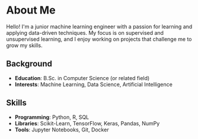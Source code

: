 # About Me

Hello! I'm a junior machine learning engineer with a passion for learning and applying data-driven techniques. My focus is on supervised and unsupervised learning, and I enjoy working on projects that challenge me to grow my skills.

## Background
- **Education**: B.Sc. in Computer Science (or related field)
- **Interests**: Machine Learning, Data Science, Artificial Intelligence

## Skills
- **Programming**: Python, R, SQL
- **Libraries**: Scikit-Learn, TensorFlow, Keras, Pandas, NumPy
- **Tools**: Jupyter Notebooks, Git, Docker
